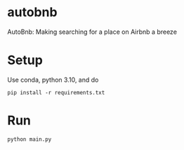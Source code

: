 # autobnb

AutoBnb: Making searching for a place on Airbnb a breeze

# Setup

Use conda, python 3.10, and do

`pip install -r requirements.txt`

# Run

`python main.py`
